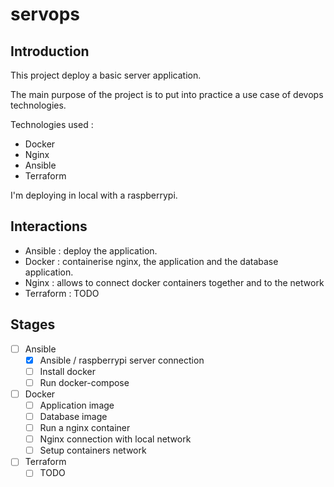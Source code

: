 # servops

## Introduction

This project deploy a basic server application.

The main purpose of the project is to put into practice a use case of devops technologies.

Technologies used :
- Docker
- Nginx
- Ansible
- Terraform

I'm deploying in local with a raspberrypi.

## Interactions

- Ansible : deploy the application.
- Docker : containerise nginx, the application and the database application.
- Nginx : allows to connect docker containers together and to the network
- Terraform : TODO

## Stages

- [ ] Ansible
  - [x] Ansible / raspberrypi server connection
  - [ ] Install docker
  - [ ] Run docker-compose
- [ ] Docker
  - [ ] Application image
  - [ ] Database image
  - [ ] Run a nginx container
  - [ ] Nginx connection with local network
  - [ ] Setup containers network
- [ ] Terraform
  - [ ] TODO
